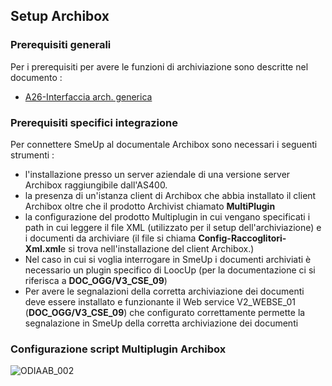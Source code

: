 ## Setup Archibox
### Prerequisiti generali
Per i prerequisiti per avere le funzioni di archiviazione sono descritte nel documento : 
- [A26-Interfaccia arch. generica](Sorgenti/MB/DOC/ODBASE_02)
### Prerequisiti specifici integrazione
Per connettere SmeUp al documentale Archibox sono necessari i seguenti strumenti : 
* l'installazione presso un server aziendale di una versione server Archibox raggiungibile dall'AS400.
* la presenza di un'istanza client di Archibox che abbia installato il client Archibox oltre che il prodotto Archivist chiamato **MultiPlugin**
* la configurazione del prodotto Multiplugin in cui vengano specificati i path in cui leggere il file XML (utilizzato per il setup dell'archiviazione) e i documenti da archiviare (il file si chiama **Config-Raccoglitori-Xml.xml**e si trova nell'installazione del client Archibox.)
* Nel caso in cui si voglia interrogare in SmeUp i documenti archiviati è necessario un plugin specifico di LoocUp  (per la documentazione ci si riferisca a **DOC_OGG/V3_CSE_09**)
* Per avere le segnalazioni della corretta archiviazione dei documenti deve essere installato e funzionante il Web service V2_WEBSE_01 (**DOC_OGG/V3_CSE_09**) che configurato correttamente permette la segnalazione in SmeUp della corretta archiviazione dei documenti

### Configurazione script Multiplugin Archibox
![ODIAAB_002](http://localhost:3000/immagini/ODIAAB_02/ODIAAB_002.png)

